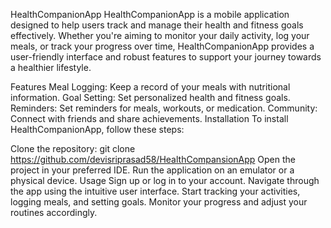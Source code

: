 HealthCompanionApp
HealthCompanionApp is a mobile application designed to help users track and manage their health and fitness goals effectively. Whether you're aiming to monitor your daily activity, log your meals, or track your progress over time, HealthCompanionApp provides a user-friendly interface and robust features to support your journey towards a healthier lifestyle.

Features
Meal Logging: Keep a record of your meals with nutritional information.
Goal Setting: Set personalized health and fitness goals.
Reminders: Set reminders for meals, workouts, or medication.
Community: Connect with friends and share achievements.
Installation
To install HealthCompanionApp, follow these steps:

Clone the repository: git clone https://github.com/devisriprasad58/HealthCompansionApp
Open the project in your preferred IDE.
Run the application on an emulator or a physical device.
Usage
Sign up or log in to your account.
Navigate through the app using the intuitive user interface.
Start tracking your activities, logging meals, and setting goals.
Monitor your progress and adjust your routines accordingly.
